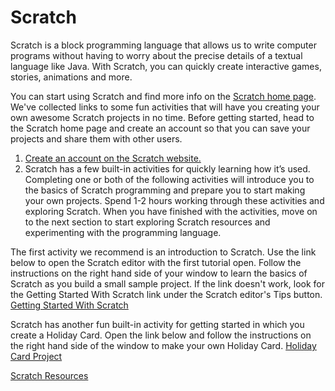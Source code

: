 Scratch
=======
Scratch is a block programming language that allows us to write computer programs without having to worry about the precise details of a textual language like Java. With Scratch, you can quickly create interactive games, stories, animations and more.

You can start using Scratch and find more info on the [Scratch home page](http://http://scratch.mit.edu/). We've collected links to some fun activities that will have you creating your own awesome Scratch projects in no time. Before getting started, head to the Scratch home page and create an account so that you can save your projects and share them with other users.

1) [Create an account on the Scratch website.](CreateAnAccount.md)   
2) Scratch has a few built-in activities for quickly learning how it’s used. Completing one or both of the following activities will introduce you to the basics of Scratch programming and prepare you to start making your own projects. Spend 1-2 hours working through these activities and exploring Scratch. When you have finished with the activities, move on to the next section to start exploring Scratch resources and experimenting with the programming language.

The first activity we recommend is an introduction to Scratch. Use the link below to open the Scratch editor with the first tutorial open. Follow the instructions on the right hand side of your window to learn the basics of Scratch as you build a small sample project. If the link doesn't work, look for the Getting Started With Scratch link under the Scratch editor's Tips button.
[Getting Started With Scratch](GettingStartedWithScratch.md)   

Scratch has another fun built-in activity for getting started in which you create a Holiday Card. Open the link below and follow the instructions on the right hand side of the window to make your own Holiday Card.
[Holiday Card Project](HolidayCard.md)   

[Scratch Resources](ScratchResources.md)   
